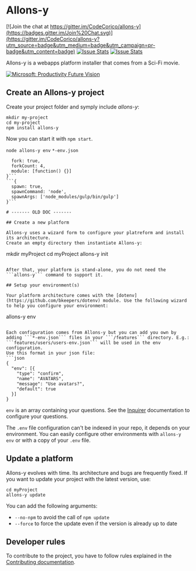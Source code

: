 # Allons-y

[![Join the chat at https://gitter.im/CodeCorico/allons-y](https://badges.gitter.im/Join%20Chat.svg)](https://gitter.im/CodeCorico/allons-y?utm_source=badge&utm_medium=badge&utm_campaign=pr-badge&utm_content=badge)
[![Issue Stats](http://issuestats.com/github/codecorico/allons-y/badge/issue)](http://issuestats.com/github/codecorico/allons-y)
[![Issue Stats](http://issuestats.com/github/codecorico/allons-y/badge/pr)](http://issuestats.com/github/codecorico/allons-y)

Allons-y is a webapps platform installer that comes from a Sci-Fi movie.

[![Microsoft: Productivity Future Vision](http://img.youtube.com/vi/hBNH8qub_vI/0.jpg)](http://www.youtube.com/watch?v=hBNH8qub_vI)

## Create an Allons-y project

Create your project folder and symply include _allons-y_:
```
mkdir my-project
cd my-project
npm install allons-y
```

Now you can start it with ```npm start```.

```node allons-y env```
```*-env.json```
```{
  fork: true,
  forkCount: 4,
  module: [function() {}]
}```
```{
  spawn: true,
  spawnCommand: 'node',
  spawnArgs: ['node_modules/gulp/bin/gulp']
}```

# ------- OLD DOC -------

## Create a new platform

Allons-y uses a wizard form to configure your platreform and install its architecture.
Create an empty directory then instantiate Allons-y:
```
mkdir myProject
cd myProject
allons-y init
```

After that, your platform is stand-alone, you do not need the ```allons-y``` command to support it.

## Setup your environment(s)

Your platform architecture comes with the [dotenv](https://github.com/bkeepers/dotenv) module. Use the following wizard to help you configure your environment:
```
allons-y env
```

Each configuration comes from Allons-y but you can add you own by adding ```*-env.json``` files in your ```/features``` directory. E.g.:
```features/users/users-env.json``` will be used in the env configuration.
Use this format in your json file:
```json
{
  "env": [{
    "type": "confirm",
    "name": "AVATARS",
    "message": "Use avatars?",
    "default": true
  }]
}
```

```env``` is an array containing your questions. See the [Inquirer](https://github.com/SBoudrias/Inquirer.js) documentation to configure your questions.

The ```.env``` file configuration can't be indexed in your repo, it depends on your environment. You can easily configure other environments with ```allons-y env``` or with a copy of your ```.env``` file.

## Update a platform

Allons-y evolves with time. Its architecture and bugs are frequently fixed. If you want to update your project with the latest version, use:
```
cd myProject
allons-y update
```

You can add the following arguments:
- ```--no-npm``` to avoid the call of ```npm update```
- ```--force``` to force the update even if the version is already up to date

## Developer rules

To contribute to the project, you have to follow rules explained in the [Contributing documentation](CONTRIBUTING.md).
